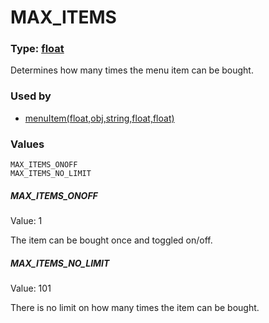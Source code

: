 
# MAX_ITEMS
### Type: [float](/MdDocs/Types/Float.md)
Determines how many times the menu item can be bought.
### Used by

 - [menuItem(float,obj,string,float,float)](/MdDocs/Functions/Game/MenuItem.float.obj.string.float.float.md)
### Values
```
MAX_ITEMS_ONOFF
MAX_ITEMS_NO_LIMIT
```
##### MAX_ITEMS_ONOFF
Value: 1

The item can be bought once and toggled on/off.
##### MAX_ITEMS_NO_LIMIT
Value: 101

There is no limit on how many times the item can be bought.

